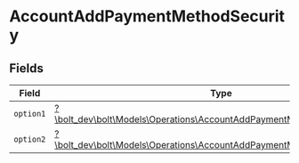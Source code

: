 # AccountAddPaymentMethodSecurity


## Fields

| Field                                                                                                                                         | Type                                                                                                                                          | Required                                                                                                                                      | Description                                                                                                                                   |
| --------------------------------------------------------------------------------------------------------------------------------------------- | --------------------------------------------------------------------------------------------------------------------------------------------- | --------------------------------------------------------------------------------------------------------------------------------------------- | --------------------------------------------------------------------------------------------------------------------------------------------- |
| `option1`                                                                                                                                     | [?\bolt_dev\bolt\Models\Operations\AccountAddPaymentMethodSecurityOption1](../../Models/Operations/AccountAddPaymentMethodSecurityOption1.md) | :heavy_minus_sign:                                                                                                                            | N/A                                                                                                                                           |
| `option2`                                                                                                                                     | [?\bolt_dev\bolt\Models\Operations\AccountAddPaymentMethodSecurityOption2](../../Models/Operations/AccountAddPaymentMethodSecurityOption2.md) | :heavy_minus_sign:                                                                                                                            | N/A                                                                                                                                           |